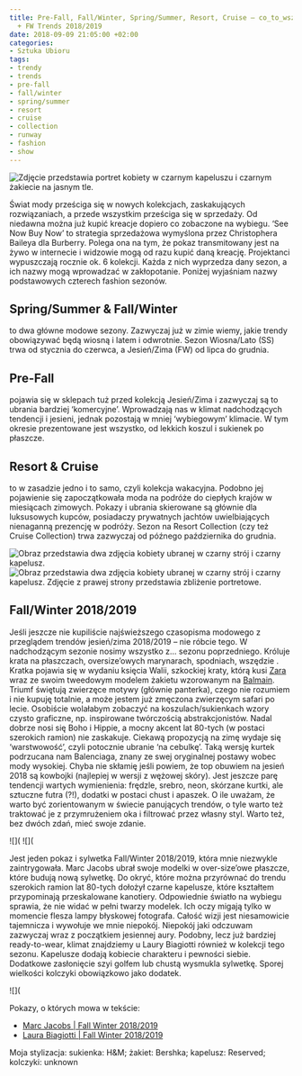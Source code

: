 ```yaml
---
title: Pre-Fall, Fall/Winter, Spring/Summer, Resort, Cruise – co_to_wszystko_znaczy?
  + FW Trends 2018/2019
date: 2018-09-09 21:05:00 +02:00
categories:
- Sztuka Ubioru
tags:
- trendy
- trends
- pre-fall
- fall/winter
- spring/summer
- resort
- cruise
- collection
- runway
- fashion
- show
---
```


![Zdjęcie przedstawia portret kobiety w czarnym kapeluszu i czarnym żakiecie na jasnym tle.](https://assets2.ello.co/uploads/asset/attachment/8201518/ello-optimized-bab86a7d.jpg)


Świat mody prześciga się w nowych kolekcjach, zaskakujących rozwiązaniach, a przede wszystkim prześciga się w sprzedaży. Od niedawna można już kupić kreacje dopiero co zobaczone na wybiegu. ‘See Now Buy Now’ to strategia sprzedażowa wymyślona przez Christophera Baileya dla Burberry. Polega ona na tym, że pokaz transmitowany jest na żywo w internecie i widzowie mogą od razu kupić daną kreację. Projektanci wypuszczają rocznie ok. 6 kolekcji. Każda z nich wyprzedza dany sezon, a ich nazwy mogą wprowadzać w zakłopotanie. Poniżej wyjaśniam nazwy podstawowych czterech fashion sezonów.

## Spring/Summer & Fall/Winter

to dwa główne modowe sezony. Zazwyczaj już w zimie wiemy, jakie trendy obowiązywać będą wiosną i latem i odwrotnie. Sezon Wiosna/Lato (SS) trwa od stycznia do czerwca, a Jesień/Zima (FW) od lipca do grudnia.

## Pre-Fall 
pojawia się w sklepach tuż przed kolekcją Jesień/Zima i zazwyczaj są to ubrania bardziej ‘komercyjne’. Wprowadzają nas w klimat nadchodzących tendencji i jesieni, jednak pozostają w mniej ‘wybiegowym’ klimacie. W tym okresie prezentowane jest wszystko, od lekkich koszul i sukienek po płaszcze.

## Resort & Cruise
to w zasadzie jedno i to samo, czyli kolekcja wakacyjna. Podobno jej pojawienie się zapoczątkowała moda na podróże do ciepłych krajów w miesiącach zimowych. Pokazy i ubrania skierowane są głównie dla luksusowych kupców, posiadaczy prywatnych jachtów uwielbiających nienaganną prezencję w podróży. Sezon na Resort Collection (czy też Cruise Collection) trwa zazwyczaj od późnego października do grudnia.

![Obraz przedstawia dwa zdjęcia kobiety ubranej w czarny strój i czarny kapelusz.](https://assets0.ello.co/uploads/asset/attachment/8201510/ello-optimized-25e59e2d.jpg)
![Obraz przedstawia dwa zdjęcia kobiety ubranej w czarny strój i czarny kapelusz. Zdjęcie z prawej strony przedstawia zbliżenie portretowe.](https://assets1.ello.co/uploads/asset/attachment/8202243/ello-optimized-7fc8a905.jpg)

## Fall/Winter 2018/2019

Jeśli jeszcze nie kupiliście najświeższego czasopisma modowego z przeglądem trendów jesień/zima 2018/2019 – nie róbcie tego. W nadchodzącym sezonie nosimy wszystko z… sezonu poprzedniego. Króluje krata na płaszczach, oversize’owych marynarach, spodniach, wszędzie . Kratka pojawia się w wydaniu księcia Walii, szkockiej kraty, którą kusi [Zara](https://www.zara.com/pl/pl/tweedowa-marynarka-w-krat%C4%99-p07700612.html?v1=7432523&v2=1074576) wraz ze swoim tweedowym modelem żakietu wzorowanym na [Balmain](https://www.barneys.com/product/balmain-checked-tweed-double-breasted-blazer-505285462.html). Triumf świętują zwierzęce motywy (głównie panterka), czego nie rozumiem i nie kupuję totalnie, a może jestem już zmęczona zwierzęcym safari po lecie. Osobiście wolałabym zobaczyć na koszulach/sukienkach wzory czysto graficzne, np. inspirowane twórczością abstrakcjonistów. Nadal dobrze nosi się Boho i Hippie, a mocny akcent lat 80-tych (w postaci szerokich ramion) nie zaskakuje. Ciekawą propozycją na zimę wydaje się ‘warstwowość’, czyli potocznie ubranie ‘na cebulkę’. Taką wersję kurtek podrzucana nam Balenciaga, znany ze swej oryginalnej postawy wobec mody wysokiej. Chyba nie skłamię jeśli powiem, że top obuwiem na jesień 2018 są kowbojki (najlepiej w wersji z wężowej skóry). Jest jeszcze parę tendencji wartych wymienienia: frędzle, srebro, neon, skórzane kurtki, ale sztuczne futra (?!), dodatki w postaci chust i apaszek. O ile uważam, że warto być zorientowanym w świecie panujących trendów, o tyle warto też traktować je z przymrużeniem oka i filtrować przez własny styl. Warto też, bez dwóch zdań, mieć swoje zdanie. 

![](
![](

Jest jeden pokaz i sylwetka Fall/Winter 2018/2019, która mnie niezwykle zaintrygowała. Marc Jacobs ubrał swoje modelki w over-size’owe płaszcze, które budują nową sylwetkę. Do okryć, które można przyrównać do trendu szerokich ramion lat 80-tych dołożył czarne kapelusze, które kształtem przypominają przeskalowane kanotiery. Odpowiednie światło na wybiegu sprawia, że nie widać w pełni twarzy modelek. Ich oczy migają tylko w momencie flesza lampy błyskowej fotografa. Całość wizji jest niesamowicie tajemnicza i wywołuje we mnie niepokój. Niepokój jaki odczuwam zazwyczaj wraz z początkiem jesiennej aury. Podobny, lecz już bardziej ready-to-wear, klimat znajdziemy u Laury Biagiotti również w kolekcji tego sezonu. Kapelusze dodają kobiecie charakteru i pewności siebie. Dodatkowe zasłonięcie szyi golfem lub chustą wysmukla sylwetkę. Sporej wielkości kolczyki obowiązkowo jako dodatek.

![](


Pokazy, o których mowa w tekście:
* [Marc Jacobs | Fall Winter 2018/2019](https://www.youtube.com/watch?v=8kzEX7cbbkk&t=207s)
* [Laura Biagiotti | Fall Winter 2018/2019](https://www.youtube.com/watch?v=bUIKrXIfJLM&t=185s)


Moja stylizacja:
sukienka: H&M; żakiet: Bershka; kapelusz: Reserved; kolczyki: unknown


